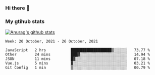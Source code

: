 ### Hi there 👋

### My gtihub stats

[![Anurag's github stats](https://github-readme-stats.vercel.app/api?username=gaozhidong)](https://github.com/gaozhidong/github-readme-stats)

<!--START_SECTION:waka-->
```text
Week: 20 October, 2021 - 26 October, 2021

JavaScript   2 hrs           ██████████████████▒░░░░░░   73.77 % 
Other        24 mins         ███▓░░░░░░░░░░░░░░░░░░░░░   14.94 % 
JSON         11 mins         █▓░░░░░░░░░░░░░░░░░░░░░░░   07.18 % 
Vue.js       5 mins          ▓░░░░░░░░░░░░░░░░░░░░░░░░   03.21 % 
Git Config   1 min           ▒░░░░░░░░░░░░░░░░░░░░░░░░   00.79 % 
```
<!--END_SECTION:waka-->